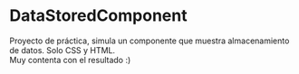 # DataStoredComponent
Proyecto de práctica, simula un componente que muestra almacenamiento de datos. 
Solo CSS y HTML.  
Muy contenta con el resultado :)
